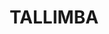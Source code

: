 ---
lastmod: '2025-04-06T06:05:20+00:00'
latitude: -33.814887
layout: suburb
longitude: 146.667476
postcode: '2669'
state: NSW
title: TALLIMBA
url: /nsw/tallimba/
---
